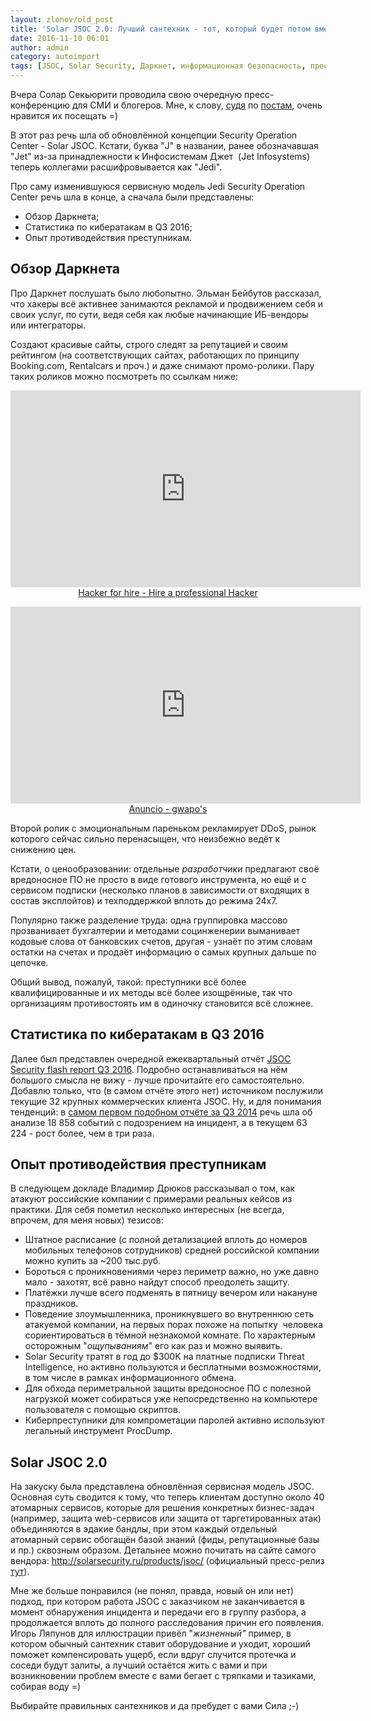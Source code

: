 ```yaml
---
layout: zlonov/old_post
title: 'Solar JSOC 2.0: Лучший сантехник - тот, который будет потом вместе с вами жить'
date: 2016-11-10 06:01
author: admin
category: autoimport
tags: [JSOC, Solar Security, Даркнет, информационная безопасность, пресс-конференция, Солар Секьюрити]
---
```

Вчера Солар Секьюрити проводила свою очередную пресс-конференцию для СМИ и блогеров. Мне, к слову, <a href="https://zlonov.ru/2015/09/solar-security/">судя</a> по <a href="https://zlonov.ru/2015/10/solar-incode/">постам</a>, очень нравится их посещать =)

В этот раз речь шла об обновлённой концепции Security Operation Center - Solar JSOC. Кстати, буква "J" в названии, ранее обозначавшая "Jet" из-за принадлежности к Инфосистемам Джет  (Jet Infosystems) теперь коллегами расшифровывается как "Jedi".

Про саму изменившуюся сервисную модель Jedi Security Operation Center речь шла в конце, а сначала были представлены:

<ul>
    <li>Обзор Даркнета;</li>
    <li>Статистика по кибератакам в Q3 2016;</li>
    <li>Опыт противодействия преступникам.</li>
</ul>

<h2>Обзор Даркнета</h2>

Про Даркнет послушать было любопытно. Эльман Бейбутов рассказал, что хакеры всё активнее занимаются рекламой и продвижением себя и своих услуг, по сути, ведя себя как любые начинающие ИБ-вендоры или интеграторы.

Создают красивые сайты, строго следят за репутацией и своим рейтингом (на соответствующих сайтах, работающих по принципу Booking.com, Rentalcars и проч.) и даже снимают промо-ролики. Пару таких роликов можно посмотреть по ссылкам ниже:

<p style="text-align: center;"><iframe src="https://www.youtube.com/embed/bPKDCMF2AWA" width="560" height="315" frameborder="0" allowfullscreen="allowfullscreen"></iframe>
<a href="http://youtube.com/watch?v=bPKDCMF2AWA">Hacker for hire - Hire a professional Hacker</a>

<p style="text-align: center;"><iframe src="https://www.youtube.com/embed/5M9k7wfiWiI" width="560" height="315" frameborder="0" allowfullscreen="allowfullscreen"></iframe>
<a href="https://www.youtube.com/watch?v=5M9k7wfiWiI">Anuncio - gwapo's</a>

Второй ролик с эмоциональным пареньком рекламирует DDoS, рынок которого сейчас сильно перенасыщен, что неизбежно ведёт к снижению цен.

Кстати, о ценообразовании: отдельные <em>разработчики</em> предлагают своё вредоносное ПО не просто в виде готового инструмента, но ещё и с сервисом подписки (несколько планов в зависимости от входящих в состав эксплойтов) и техподдержкой вплоть до режима 24x7.

Популярно также разделение труда: одна группировка массово прозванивает бухгалтерии и методами социнженерии выманивает кодовые слова от банковских счетов, другая - узнаёт по этим словам остатки на счетах и продаёт информацию о самых крупных дальше по цепочке.

Общий вывод, пожалуй, такой: преступники всё более квалифицированные и их методы всё более изощрённые, так что организациям противостоять им в одиночку становится всё сложнее.

<h2>Статистика по кибератакам в Q3 2016</h2>

Далее был представлен очередной ежеквартальный отчёт <a href="http://solarsecurity.ru/analytics/reports/807/">JSOC Security flash report Q3 2016</a>. Подробно останавливаться на нём большого смысла не вижу - лучше прочитайте его самостоятельно. Добавлю только, что (в самом отчёте этого нет) источником послужили текущие 32 крупных коммерческих клиента JSOC. Ну, и для понимания тенденций: в <a href="http://solarsecurity.ru/analytics/reports/775/">самом первом подобном отчёте за Q3 2014</a> речь шла об анализе 18 858 событий с подозрением на инцидент, а в текущем 63 224 - рост более, чем в три раза.

<h2>Опыт противодействия преступникам</h2>

В следующем докладе Владимир Дрюков рассказывал о том, как атакуют российские компании с примерами реальных кейсов из практики. Для себя пометил несколько интересных (не всегда, впрочем, для меня новых) тезисов:

<ul>
    <li>Штатное расписание (с полной детализацией вплоть до номеров мобильных телефонов сотрудников) средней российской компании можно купить за ~200 тыс.руб.</li>
    <li>Бороться с проникновениями через периметр важно, но уже давно мало - захотят, всё равно найдут способ преодолеть защиту.</li>
    <li><a name="friday">Платёжки лучше всего подменять в пятницу вечером или накануне праздников.</a></li>
    <li>Поведение злоумышленника, проникнувшего во внутреннюю сеть атакуемой компании, на первых порах похоже на попытку  человека сориентироваться в тёмной незнакомой комнате. По характерным осторожным "<em>ощупываниям</em>" его как раз и можно выявить.</li>
    <li>Solar Security тратят в год до $300K на платные подписки Threat Intelligence, но активно пользуются и бесплатными возможностями, в том числе в рамках информационного обмена.</li>
    <li>Для обхода периметральной защиты вредоносное ПО с полезной нагрузкой может собираться уже непосредственно на компьютере пользователя с помощью скриптов.</li>
    <li>Киберпреступники для компрометации паролей активно используют легальный инструмент ProcDump.</li>
</ul>

<h2>Solar JSOC 2.0</h2>

На закуску была представлена обновлённая сервисная модель JSOC. Основная суть сводится к тому, что теперь клиентам доступно около 40 атомарных сервисов, которые для решения конкретных бизнес-задач (например, защита web-сервисов или защита от таргетированных атак) объединяются в эдакие бандлы, при этом каждый отдельный атомарный сервис обогащён базой знаний (фиды, репутационные базы и пр.) сквозным образом. Детальнее можно почитать на сайте самого вендора: <a href="http://solarsecurity.ru/products/jsoc/">http://solarsecurity.ru/products/jsoc/</a> (официальный пресс-релиз <a href="http://solarsecurity.ru/events/news/806/">тут</a>).

Мне же больше понравился (не понял, правда, новый он или нет) подход, при котором работа JSOC с заказчиком не заканчивается в момент обнаружения инцидента и передачи его в группу разбора, а продолжается вплоть до полного расследования причин его появления. Игорь Ляпунов для иллюстрации привёл "<em>жизненный"</em> пример, в котором обычный сантехник ставит оборудование и уходит, хороший поможет компенсировать ущерб, если вдруг случится протечка и соседи будут залиты, а лучший остаётся жить с вами и при возникновении проблем вместе с вами бегает с тряпками и тазиками, собирая воду =)

Выбирайте правильных сантехников и да пребудет с вами Сила ;-)
